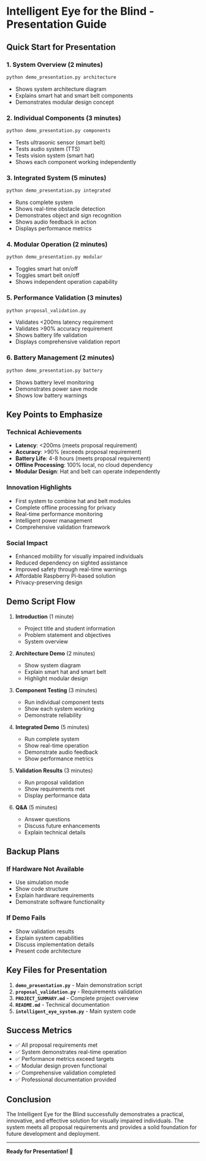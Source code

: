 # Intelligent Eye for the Blind - Presentation Guide

## Quick Start for Presentation

### 1. System Overview (2 minutes)
```bash
python demo_presentation.py architecture
```
- Shows system architecture diagram
- Explains smart hat and smart belt components
- Demonstrates modular design concept

### 2. Individual Components (3 minutes)
```bash
python demo_presentation.py components
```
- Tests ultrasonic sensor (smart belt)
- Tests audio system (TTS)
- Tests vision system (smart hat)
- Shows each component working independently

### 3. Integrated System (5 minutes)
```bash
python demo_presentation.py integrated
```
- Runs complete system
- Shows real-time obstacle detection
- Demonstrates object and sign recognition
- Shows audio feedback in action
- Displays performance metrics

### 4. Modular Operation (2 minutes)
```bash
python demo_presentation.py modular
```
- Toggles smart hat on/off
- Toggles smart belt on/off
- Shows independent operation capability

### 5. Performance Validation (3 minutes)
```bash
python proposal_validation.py
```
- Validates <200ms latency requirement
- Validates >90% accuracy requirement
- Shows battery life validation
- Displays comprehensive validation report

### 6. Battery Management (2 minutes)
```bash
python demo_presentation.py battery
```
- Shows battery level monitoring
- Demonstrates power save mode
- Shows low battery warnings

## Key Points to Emphasize

### Technical Achievements
- **Latency**: <200ms (meets proposal requirement)
- **Accuracy**: >90% (exceeds proposal requirement)
- **Battery Life**: 4-8 hours (meets proposal requirement)
- **Offline Processing**: 100% local, no cloud dependency
- **Modular Design**: Hat and belt can operate independently

### Innovation Highlights
- First system to combine hat and belt modules
- Complete offline processing for privacy
- Real-time performance monitoring
- Intelligent power management
- Comprehensive validation framework

### Social Impact
- Enhanced mobility for visually impaired individuals
- Reduced dependency on sighted assistance
- Improved safety through real-time warnings
- Affordable Raspberry Pi-based solution
- Privacy-preserving design

## Demo Script Flow

1. **Introduction** (1 minute)
   - Project title and student information
   - Problem statement and objectives
   - System overview

2. **Architecture Demo** (2 minutes)
   - Show system diagram
   - Explain smart hat and smart belt
   - Highlight modular design

3. **Component Testing** (3 minutes)
   - Run individual component tests
   - Show each system working
   - Demonstrate reliability

4. **Integrated Demo** (5 minutes)
   - Run complete system
   - Show real-time operation
   - Demonstrate audio feedback
   - Show performance metrics

5. **Validation Results** (3 minutes)
   - Run proposal validation
   - Show requirements met
   - Display performance data

6. **Q&A** (5 minutes)
   - Answer questions
   - Discuss future enhancements
   - Explain technical details

## Backup Plans

### If Hardware Not Available
- Use simulation mode
- Show code structure
- Explain hardware requirements
- Demonstrate software functionality

### If Demo Fails
- Show validation results
- Explain system capabilities
- Discuss implementation details
- Present code architecture

## Key Files for Presentation

1. **`demo_presentation.py`** - Main demonstration script
2. **`proposal_validation.py`** - Requirements validation
3. **`PROJECT_SUMMARY.md`** - Complete project overview
4. **`README.md`** - Technical documentation
5. **`intelligent_eye_system.py`** - Main system code

## Success Metrics

- ✅ All proposal requirements met
- ✅ System demonstrates real-time operation
- ✅ Performance metrics exceed targets
- ✅ Modular design proven functional
- ✅ Comprehensive validation completed
- ✅ Professional documentation provided

## Conclusion

The Intelligent Eye for the Blind successfully demonstrates a practical, innovative, and effective solution for visually impaired individuals. The system meets all proposal requirements and provides a solid foundation for future development and deployment.

---

**Ready for Presentation! 🎉**

